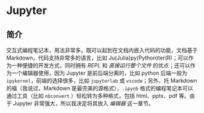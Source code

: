 # Jupyter

<!-- TODO -->

## 简介

交互式编程笔记本，用法非常多。既可以起到在文档内嵌入代码的功能，文档基于 Markdown，代码支持非常多的语言，比如 Ju(Julia)py(Python)ter(R)；可以作为一种便捷的开发方式，同时拥有 *REPL* 和 *直接运行整个文件* 的优点；还可以作为一个编辑器使用，因为 Jupyter 是前后端分离的，比如 python 后端一般为 `ipykernel`，前端的选择很多，比如 `jupyterlab` 或 `vscode`；另外，托 Markdown 的福（我说过，Markdown 是最完美的源格式），`.ipynb` 格式的编程笔记本可以通过工具（比如 `nbconvert` ）轻松转为多种格式，包括 html、pptx、pdf 等。由于 Jupyter 非常强大，所以我决定将其放入 *编辑器* 这一章节。
